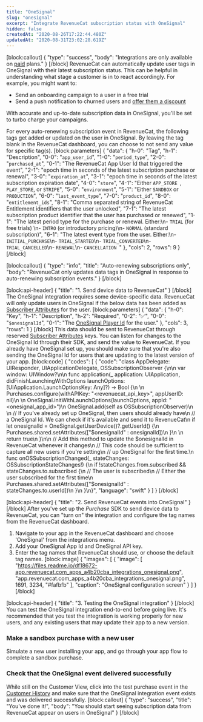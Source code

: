 ```yaml
---
title: "OneSignal"
slug: "onesignal"
excerpt: "Integrate RevenueCat subscription status with OneSignal"
hidden: false
createdAt: "2020-08-26T17:22:44.480Z"
updatedAt: "2020-08-31T23:02:28.619Z"
---
```

[block:callout]
{
  "type": "success",
  "body": "Integrations are only available on [paid](https://www.revenuecat.com/pricing) plans."
}
[/block]
RevenueCat can automatically update user tags in OneSignal with their latest subscription status. This can be helpful in understanding what stage a customer is in to react accordingly. For example, you might want to:
- Send an onboarding campaign to a user in a free trial
- Send a push notification to churned users and [offer them a discount](doc:ios-subscription-offers) 

With accurate and up-to-date subscription data in OneSignal, you'll be set to turbo charge your campaigns.

For every auto-renewing subscription event in RevenueCat, the following tags get added or updated on the user in OneSignal. By leaving the tag blank in the RevenueCat dashboard, you can choose to not send any value for specific tag(s).
[block:parameters]
{
  "data": {
    "h-0": "Tag",
    "h-1": "Description",
    "0-0": "`app_user_id`",
    "1-0": "`period_type`",
    "2-0": "`purchased_at`",
    "0-1": "The RevenueCat App User Id that triggered the event",
    "2-1": "epoch time in seconds of the latest subscription purchase or renewal",
    "3-0": "`expiration_at`",
    "3-1": "epoch time in seconds of the latest subscription expiration date",
    "4-0": "`store`",
    "4-1": "Either `APP_STORE `, `PLAY_STORE`, or `STRIPE`",
    "5-0": "`environment`",
    "5-1": "Either `SANDBOX` or `PRODUCTION`",
    "6-0": "`last_event_type`",
    "7-0": "`product_id`",
    "8-0": "`entitlement_ids`",
    "8-1": "Comma separated string of RevenueCat Entitlement identifiers that the user unlocked",
    "7-1": "The latest subscription product identifier that the user has purchased or renewed",
    "1-1": "The latest period type for the purchase or renewal. Either:\n- `TRIAL` (for free trials) \n- `INTRO` (or introductory pricing)\n- `NORMAL` (standard subscription)",
    "6-1": "The latest event type from the user. Either:\n- `INITIAL_PURCHASE`\n- `TRIAL_STARTED`\n- `TRIAL_CONVERTED`\n- `TRIAL_CANCELLED`\n- `RENEWAL`\n- `CANCELLATION `"
  },
  "cols": 2,
  "rows": 9
}
[/block]

[block:callout]
{
  "type": "info",
  "title": "Auto-renewing subscriptions only",
  "body": "RevenueCat only updates data tags in OneSignal in response to auto-renewing subscription events."
}
[/block]

[block:api-header]
{
  "title": "1. Send device data to RevenueCat"
}
[/block]
The OneSignal integration requires some device-specific data. RevenueCat will only update users in OneSignal if the below data has been added as [Subscriber Attributes](doc:subscriber-attributes) for the user.
[block:parameters]
{
  "data": {
    "h-0": "Key",
    "h-1": "Description",
    "h-2": "Required",
    "0-2": "✅",
    "0-0": "`$onesignalId`",
    "0-1": "The [OneSignal Player Id](https://documentation.onesignal.com/docs/users#player-id) for the user."
  },
  "cols": 3,
  "rows": 1
}
[/block]
This data should be sent to RevenueCat through reserved [Subscriber Attributes](doc:subscriber-attributes) keys. You can listen for changes to the OneSignal Id through their SDK, and send the value to RevenueCat. If you already have OneSignal set up, you should make sure that you're also sending the OneSignal Id for users that are updating to the latest version of your app.
[block:code]
{
  "codes": [
    {
      "code": "class AppDelegate: UIResponder, UIApplicationDelegate, OSSubscriptionObserver {\n\n    var window: UIWindow?\n\n    func application(_ application: UIApplication, didFinishLaunchingWithOptions launchOptions: [UIApplication.LaunchOptionsKey: Any]?) -> Bool {\n            \n        Purchases.configure(withAPIKey: \"<revenuecat_api_key>\", appUserID: nil)\n        \n        OneSignal.initWithLaunchOptions(launchOptions, appId: \"<onesignal_app_id>\")\n        OneSignal.add(self as OSSubscriptionObserver)\n        \n        // If you've already set up OneSignal, then users should already have\n        // a OneSignal Id. We can check if it's available and send it to RevenueCat\n        if let onesignalId = OneSignal.getUserDevice()?.getUserId() {\n            Purchases.shared.setAttributes([\"$onesignalId\" : onesignalId])\n        }\n        \n        return true\n    }\n\n    // Add this method to update the $onesignalId in RevenueCat whenever it changes\n    // This code should be sufficient to capture all new users if you're setting\n    // up OneSignal for the first time.\n    func onOSSubscriptionChanged(_ stateChanges: OSSubscriptionStateChanges!) {\n        if !stateChanges.from.subscribed && stateChanges.to.subscribed {\n            // The user is subscribed\n            // Either the user subscribed for the first time\n            Purchases.shared.setAttributes([\"$onesignalId\" : stateChanges.to.userId])\n        }\n    }\n}",
      "language": "swift"
    }
  ]
}
[/block]

[block:api-header]
{
  "title": "2. Send RevenueCat events into OneSignal"
}
[/block]
After you've set up the *Purchase* SDK to send device data to RevenueCat, you can "turn on" the integration and configure the tag names from the RevenueCat dashboard.

1. Navigate to your app in the RevenueCat dashboard and choose 'OneSignal' from the integrations menu.
2. Add your OneSignal App Id and OneSignal API key.
3. Enter the tag names that RevenueCat should use, or choose the default tag names.
[block:image]
{
  "images": [
    {
      "image": [
        "https://files.readme.io/df18672-app.revenuecat.com_apps_a4b20cba_integrations_onesignal.png",
        "app.revenuecat.com_apps_a4b20cba_integrations_onesignal.png",
        1691,
        3234,
        "#fafbfb"
      ],
      "caption": "OneSignal configuration screen"
    }
  ]
}
[/block]

[block:api-header]
{
  "title": "3. Testing the OneSignal integration"
}
[/block]
You can test the OneSignal integration end-to-end before going live. It's recommended that you test the integration is working properly for new users, and any existing users that may update their app to a new version.

### Make a sandbox purchase with a new user
Simulate a new user installing your app, and go through your app flow to complete a sandbox purchase.

### Check that the OneSignal event delivered successfully
While still on the Customer View, click into the test purchase event in the [Customer History](doc:customer-history) and make sure that the OneSignal integration event exists and was delivered successfully. 
[block:callout]
{
  "type": "success",
  "title": "You've done it!",
  "body": "You should start seeing subscription data from RevenueCat appear on users in OneSignal"
}
[/block]